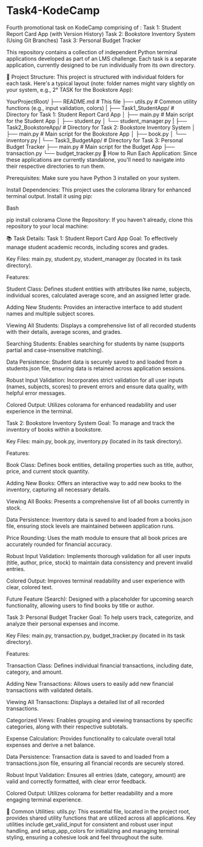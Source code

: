 # Task4-KodeCamp
Fourth promotional task on KodeCamp
comprising of :
Task 1: Student Report Card App (with Version History)
Task 2: Bookstore Inventory System (Using Git Branches)
Task 3: Personal Budget Tracker



This repository contains a collection of independent Python terminal applications developed as part of an LMS challenge. Each task is a separate application, currently designed to be run individually from its own directory.

📂 Project Structure:
This project is structured with individual folders for each task. Here's a typical layout (note: folder names might vary slightly on your system, e.g., 2° TASK for the Bookstore App):

YourProjectRoot/
├── README.md               # This file
├── utils.py                # Common utility functions (e.g., input validation, colors)
|
├── Task1_StudentApp/       # Directory for Task 1: Student Report Card App
│   ├── main.py             # Main script for the Student App
│   ├── student.py
│   └── student_manager.py
|
├── Task2_BookstoreApp/     # Directory for Task 2: Bookstore Inventory System
│   ├── main.py             # Main script for the Bookstore App
│   ├── book.py
│   └── inventory.py
|
└── Task3_BudgetApp/        # Directory for Task 3: Personal Budget Tracker
    ├── main.py             # Main script for the Budget App
    ├── transaction.py
    └── budget_tracker.py
🚀 How to Run Each Application:
Since these applications are currently standalone, you'll need to navigate into their respective directories to run them.

Prerequisites: Make sure you have Python 3 installed on your system.

Install Dependencies: This project uses the colorama library for enhanced terminal output. Install it using pip:

Bash

pip install colorama
Clone the Repository: If you haven't already, clone this repository to your local machine:



📚 Task Details:
Task 1: Student Report Card App
Goal: To effectively manage student academic records, including scores and grades.

Key Files: main.py, student.py, student_manager.py (located in its task directory).

Features:

Student Class: Defines student entities with attributes like name, subjects, individual scores, calculated average score, and an assigned letter grade.

Adding New Students: Provides an interactive interface to add student names and multiple subject scores.

Viewing All Students: Displays a comprehensive list of all recorded students with their details, average scores, and grades.

Searching Students: Enables searching for students by name (supports partial and case-insensitive matching).

Data Persistence: Student data is securely saved to and loaded from a students.json file, ensuring data is retained across application sessions.

Robust Input Validation: Incorporates strict validation for all user inputs (names, subjects, scores) to prevent errors and ensure data quality, with helpful error messages.

Colored Output: Utilizes colorama for enhanced readability and user experience in the terminal.

Task 2: Bookstore Inventory System
Goal: To manage and track the inventory of books within a bookstore.

Key Files: main.py, book.py, inventory.py (located in its task directory).

Features:

Book Class: Defines book entities, detailing properties such as title, author, price, and current stock quantity.

Adding New Books: Offers an interactive way to add new books to the inventory, capturing all necessary details.

Viewing All Books: Presents a comprehensive list of all books currently in stock.

Data Persistence: Inventory data is saved to and loaded from a books.json file, ensuring stock levels are maintained between application runs.

Price Rounding: Uses the math module to ensure that all book prices are accurately rounded for financial accuracy.

Robust Input Validation: Implements thorough validation for all user inputs (title, author, price, stock) to maintain data consistency and prevent invalid entries.

Colored Output: Improves terminal readability and user experience with clear, colored text.

Future Feature (Search): Designed with a placeholder for upcoming search functionality, allowing users to find books by title or author.

Task 3: Personal Budget Tracker
Goal: To help users track, categorize, and analyze their personal expenses and income.

Key Files: main.py, transaction.py, budget_tracker.py (located in its task directory).

Features:

Transaction Class: Defines individual financial transactions, including date, category, and amount.

Adding New Transactions: Allows users to easily add new financial transactions with validated details.

Viewing All Transactions: Displays a detailed list of all recorded transactions.

Categorized Views: Enables grouping and viewing transactions by specific categories, along with their respective subtotals.

Expense Calculation: Provides functionality to calculate overall total expenses and derive a net balance.

Data Persistence: Transaction data is saved to and loaded from a transactions.json file, ensuring all financial records are securely stored.

Robust Input Validation: Ensures all entries (date, category, amount) are valid and correctly formatted, with clear error feedback.

Colored Output: Utilizes colorama for better readability and a more engaging terminal experience.

🔧 Common Utilities:
utils.py: This essential file, located in the project root, provides shared utility functions that are utilized across all applications. Key utilities include get_valid_input for consistent and robust user input handling, and setup_app_colors for initializing and managing terminal styling, ensuring a cohesive look and feel throughout the suite.